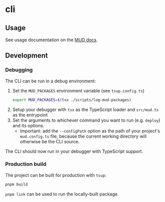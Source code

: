 # cli

## Usage

See usage documentation on the [MUD docs](https://mud.dev/cli/tablegen).

## Development

### Debugging

The CLI can be run in a debug environment:

1. Set the `MUD_PACKAGES` environment variable (see `tsup.config.ts`)
   ```bash
   export MUD_PACKAGES=$(tsx ./scripts/log-mud-packages)
   ```
2. Setup your debugger with `tsx` as the TypeScript loader and `src/mud.ts` as the entrypoint
3. Set the arguments to whichever command you want to run (e.g. `deploy`) and its options.
   - Important: add the `--configPath` option as the path of your project's `mud.config.ts` file, because the current working directory will otherwise be the CLI source.

The CLI should now run in your debugger with TypeScript support.

### Production build

The project can be built for production with `tsup`:

```bash
pnpm build
```

`pnpm link` can be used to run the locally-built package.
